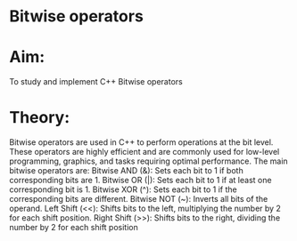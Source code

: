 # Bitwise operators
# Aim: 
To study and implement C++ Bitwise operators

# Theory: 
Bitwise operators are used in C++ to perform operations at the bit level. These operators are highly efficient and are commonly used for low-level programming, graphics, and tasks requiring optimal performance. The main bitwise operators are: Bitwise AND (&): Sets each bit to 1 if both corresponding bits are 1. Bitwise OR (|): Sets each bit to 1 if at least one corresponding bit is 1. Bitwise XOR (^): Sets each bit to 1 if the corresponding bits are different. Bitwise NOT (~): Inverts all bits of the operand. Left Shift (<<): Shifts bits to the left, multiplying the number by 2 for each shift position. Right Shift (>>): Shifts bits to the right, dividing the number by 2 for each shift position
